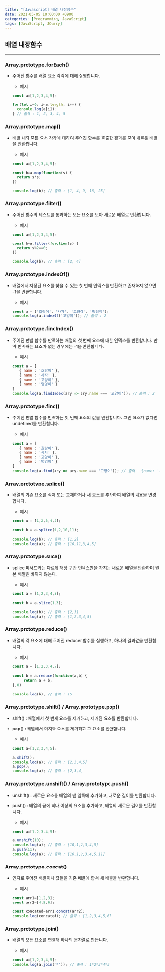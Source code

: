 ```yaml
---
title: "[Javascript] 배열 내장함수"
date: 2021-05-05 10:00:00 +0900
categories: [Programming, JavaScript]
tags: [JavaScript, JQuery]
---
```


## 배열 내장함수

---



### Array.prototype.forEach()

- 주어진 함수를 배열 요소 각각에 대해 실행합니다.

  - 예시

  ```javascript
  const a=[1,2,3,4,5];
  
  for(let i=0; i<a.length; i++) {
  	console.log(a[i]);
  } // 출력 : 1, 2, 3, 4, 5
  ```



### Array.prototype.map()

- 배열 내의 모든 요소 각각에 대하여 주어진 함수를 호출한 결과를 모아 새로운 배열을 반환합니다.

  - 예시

  ```javascript
  const a=[1,2,3,4,5];
  
  const b=a.map(function(s) {
  	return s*s;
  })
  
  console.log(b); // 출력 : [1, 4, 9, 16, 25]
  ```



### Array.prototype.filter()

- 주어진 함수의 테스트를 통과하는 모든 요소를 모아 새로운 배열로 반환합니다.

  - 예시

  ```javascript
  const a=[1,2,3,4,5];
  
  const b=a.filter(function(s) {
  	return s%2==0;
  })
  
  console.log(b); // 출력 : [2, 4]
  ```



### Array.prototype.indexOf()

- 배열에서 지정된 요소를 찾을 수 있는 첫 번째 인덱스를 반환하고 존재하지 않으면 -1을 반환합니다.

  - 예시

  ```javascript
  const a = ['호랑이', '사자', '고양이', '멍멍이'];
  console.log(a.indexOf('고양이')); // 출력 : 2
  ```

  

### Array.prototype.findIndex()

- 주어진 판별 함수를 만족하는 배열의 첫 번째 요소에 대한 인덱스를 반환합니다. 만약 만족하는 요소가 없는 경우에는 -1을 반환합니다.

  - 예시

  ```javascript
  const a = [
     { name : '호랑이' },
     { name : '사자' },
     { name : '고양이' },
     { name : '멍멍이' }
  ]
  console.log(a.findIndex(ary => ary.name === '고양이')); // 출력 : 2
  ```

  

### Array.prototype.find()

- 주어진 판별 함수를 만족하는 첫 번째 요소의 값을 반환합니다. 그런 요소가 없다면 undefined를 반환합니다.

  - 예시

  ```javascript
  const a = [
     { name : '호랑이' },
     { name : '사자' },
     { name : '고양이' },
     { name : '멍멍이' }
  ]
  console.log(a.find(ary => ary.name === '고양이')); // 출력 : {name: '고양이'}
  ```

  

### Array.prototype.splice()

- 배열의 기존 요소를 삭제 또는 교체하거나 새 요소를 추가하여 배열의 내용을 변경합니다.

  - 예시

  ```javascript
  const a = [1,2,3,4,5];
    
  const b = a.splice(0,2,10,11);
   
  console.log(b); // 출력 : [1,2]
  console.log(a); // 출력 : [10,11,3,4,5]
  ```

  

### Array.prototype.slice()

- splice 메서드와는 다르게 해당 구간 인덱스만을 가지는 새로운 배열을 반환하며 원본 배열은 바뀌지 않는다.

  - 예시

  ```javascript
  const a = [1,2,3,4,5];
   
  const b = a.slice(1,3);
    
  console.log(b); // 출력 : [2,3]
  console.log(a); // 출력 : [1,2,3,4,5]
  ```

  

### Array.prototype.reduce()

- 배열의 각 요소에 대해 주어진 reducer 함수를 실행하고, 하나의 결과값을 반환합니다.

  - 예시

  ```javascript
  const a = [1,2,3,4,5];
    
  const b = a.reduce(function(a,b) {
       return a + b;
  },0)
    
  console.log(b); // 출력 : 15
  ```

  

### Array.prototype.shift() / Array.prototype.pop()

- shift() : 배열에서 첫 번째 요소를 제거하고, 제거된 요소를 반환합니다.

- pop() : 배열에서 마지막 요소를 제거하고 그 요소를 반환합니다.

  - 예시

  ```javascript
  const a=[1,2,3,4,5];
  
  a.shift();
  console.log(a); // 출력 : [2,3,4,5]
  a.pop();
  console.log(a); // 출력 : [2,3,4]
  ```



### Array.prototype.unshift() / Array.prototype.push()

- unshift() : 새로운 요소를 배열의 맨 앞쪽에 추가하고, 새로운 길이를 반환합니다.

- push() : 배열의 끝에 하나 이상의 요소를 추가하고, 배열의 새로운 길이를 반환합니다.

  - 예시

  ```javascript
  const a=[1,2,3,4,5];
  
  a.unshift(10);
  console.log(a); // 출력 : [10,1,2,3,4,5]
  a.push(11);
  console.log(a); // 출력 : [10,1,2,3,4,5,11]
  ```

  

### Array.prototype.concat()

- 인자로 주어진 배열이나 값들을 기존 배열에 합쳐 새 배열을 반환합니다.

  - 예시

  ```javascript
  const arr1=[1,2,3];
  const arr2=[4,5,6];
  
  const concated=arr1.concat(arr2);
  console.log(concated); // 출력 : [1,2,3,4,5,6]
  ```



### Array.prototype.join()

- 배열의 모든 요소를 연결해 하나의 문자열로 만듭니다.

  - 예시

  ```javascript
  const a=[1,2,3,4,5];
  console.log(a.join('*')); // 출력 : 1*2*3*4*5
  ```

  